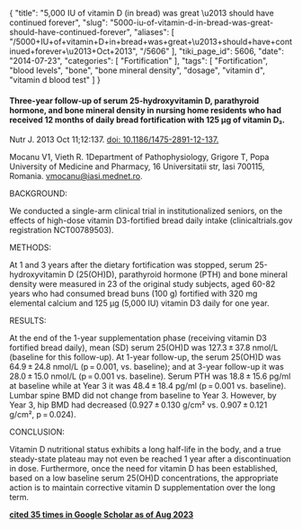 {
    "title": "5,000 IU of vitamin D (in bread) was great \u2013 should have continued forever",
    "slug": "5000-iu-of-vitamin-d-in-bread-was-great-should-have-continued-forever",
    "aliases": [
        "/5000+IU+of+vitamin+D+in+bread+was+great+\u2013+should+have+continued+forever+\u2013+Oct+2013",
        "/5606"
    ],
    "tiki_page_id": 5606,
    "date": "2014-07-23",
    "categories": [
        "Fortification"
    ],
    "tags": [
        "Fortification",
        "blood levels",
        "bone",
        "bone mineral density",
        "dosage",
        "vitamin d",
        "vitamin d blood test"
    ]
}


#### Three-year follow-up of serum 25-hydroxyvitamin D, parathyroid hormone, and bone mineral density in nursing home residents who had received 12 months of daily bread fortification with 125 μg of vitamin D₃.

Nutr J. 2013 Oct 11;12:137. [doi: 10.1186/1475-2891-12-137.](https://doi.org/10.1186/1475-2891-12-137.)

Mocanu V1, Vieth R. 1Department of Pathophysiology, Grigore T, Popa University of Medicine and Pharmacy, 16 Universitatii str, Iasi 700115, Romania. vmocanu@iasi.mednet.ro.

BACKGROUND:

We conducted a single-arm clinical trial in institutionalized seniors, on the effects of high-dose vitamin D3-fortified bread daily intake (clinicaltrials.gov registration NCT00789503).

METHODS:

At 1 and 3 years after the dietary fortification was stopped, serum 25-hydroxyvitamin D (25(OH)D), parathyroid hormone (PTH) and bone mineral density were measured in 23 of the original study subjects, aged 60-82 years who had consumed bread buns (100 g) fortified with 320 mg elemental calcium and 125 μg (5,000 IU) vitamin D3 daily for one year.

RESULTS:

At the end of the 1-year supplementation phase (receiving vitamin D3 fortified bread daily), mean (SD) serum 25(OH)D was 127.3 ± 37.8 nmol/L (baseline for this follow-up). At 1-year follow-up, the serum 25(OH)D was 64.9 ± 24.8 nmol/L (p = 0.001, vs. baseline); and at 3-year follow-up it was 28.0 ± 15.0 nmol/L (p = 0.001 vs. baseline). Serum PTH was 18.8 ± 15.6 pg/ml at baseline while at Year 3 it was 48.4 ± 18.4 pg/ml (p = 0.001 vs. baseline). Lumbar spine BMD did not change from baseline to Year 3. However, by Year 3, hip BMD had decreased (0.927 ± 0.130 g/cm² vs. 0.907 ± 0.121 g/cm², p = 0.024).

CONCLUSION:

Vitamin D nutritional status exhibits a long half-life in the body, and a true steady-state plateau may not even be reached 1 year after a discontinuation in dose. Furthermore, once the need for vitamin D has been established, based on a low baseline serum 25(OH)D concentrations, the appropriate action is to maintain corrective vitamin D supplementation over the long term.

 **[cited 35 times in Google Scholar as of Aug 2023](https://scholar.google.com/scholar?cites=2450018484539394726&as_sdt=5,48&sciodt=0,48&hl=en)**